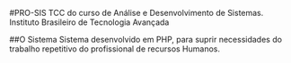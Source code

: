 #PRO-SIS
TCC do curso de Análise e Desenvolvimento de Sistemas.
Instituto Brasileiro de Tecnologia Avançada


##O Sistema
Sistema desenvolvido em PHP, para suprir necessidades do trabalho repetitivo do profissional de recursos Humanos.

